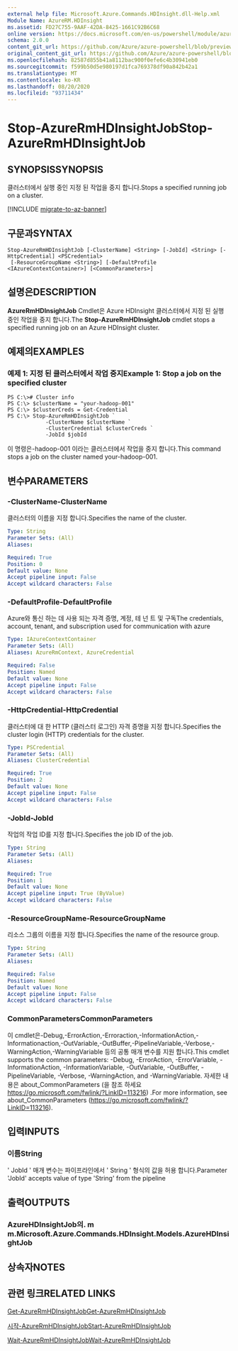 ```yaml
---
external help file: Microsoft.Azure.Commands.HDInsight.dll-Help.xml
Module Name: AzureRM.HDInsight
ms.assetid: FD27C755-9AAF-42DA-8425-1661C92B6C68
online version: https://docs.microsoft.com/en-us/powershell/module/azurerm.hdinsight/stop-azurermhdinsightjob
schema: 2.0.0
content_git_url: https://github.com/Azure/azure-powershell/blob/preview/src/ResourceManager/HDInsight/Commands.HDInsight/help/Stop-AzureRmHDInsightJob.md
original_content_git_url: https://github.com/Azure/azure-powershell/blob/preview/src/ResourceManager/HDInsight/Commands.HDInsight/help/Stop-AzureRmHDInsightJob.md
ms.openlocfilehash: 82587d855b41a8112bac900f0efe6c4b30941eb0
ms.sourcegitcommit: f599b50d5e980197d1fca769378df90a842b42a1
ms.translationtype: MT
ms.contentlocale: ko-KR
ms.lasthandoff: 08/20/2020
ms.locfileid: "93711434"
---
```

# <span data-ttu-id="448b3-101">Stop-AzureRmHDInsightJob</span><span class="sxs-lookup"><span data-stu-id="448b3-101">Stop-AzureRmHDInsightJob</span></span>

## <span data-ttu-id="448b3-102">SYNOPSIS</span><span class="sxs-lookup"><span data-stu-id="448b3-102">SYNOPSIS</span></span>
<span data-ttu-id="448b3-103">클러스터에서 실행 중인 지정 된 작업을 중지 합니다.</span><span class="sxs-lookup"><span data-stu-id="448b3-103">Stops a specified running job on a cluster.</span></span>

[!INCLUDE [migrate-to-az-banner](../../includes/migrate-to-az-banner.md)]

## <span data-ttu-id="448b3-104">구문과</span><span class="sxs-lookup"><span data-stu-id="448b3-104">SYNTAX</span></span>

```
Stop-AzureRmHDInsightJob [-ClusterName] <String> [-JobId] <String> [-HttpCredential] <PSCredential>
 [-ResourceGroupName <String>] [-DefaultProfile <IAzureContextContainer>] [<CommonParameters>]
```

## <span data-ttu-id="448b3-105">설명은</span><span class="sxs-lookup"><span data-stu-id="448b3-105">DESCRIPTION</span></span>
<span data-ttu-id="448b3-106">**AzureRmHDInsightJob** Cmdlet은 Azure HDInsight 클러스터에서 지정 된 실행 중인 작업을 중지 합니다.</span><span class="sxs-lookup"><span data-stu-id="448b3-106">The **Stop-AzureRmHDInsightJob** cmdlet stops a specified running job on an Azure HDInsight cluster.</span></span>

## <span data-ttu-id="448b3-107">예제의</span><span class="sxs-lookup"><span data-stu-id="448b3-107">EXAMPLES</span></span>

### <span data-ttu-id="448b3-108">예제 1: 지정 된 클러스터에서 작업 중지</span><span class="sxs-lookup"><span data-stu-id="448b3-108">Example 1: Stop a job on the specified cluster</span></span>
```
PS C:\># Cluster info
PS C:\> $clusterName = "your-hadoop-001"
PS C:\> $clusterCreds = Get-Credential
PS C:\> Stop-AzureRmHDInsightJob `
            -ClusterName $clusterName `
            -ClusterCredential $clusterCreds `
            -JobId $jobId
```

<span data-ttu-id="448b3-109">이 명령은-hadoop-001 이라는 클러스터에서 작업을 중지 합니다.</span><span class="sxs-lookup"><span data-stu-id="448b3-109">This command stops a job on the cluster named your-hadoop-001.</span></span>

## <span data-ttu-id="448b3-110">변수</span><span class="sxs-lookup"><span data-stu-id="448b3-110">PARAMETERS</span></span>

### <span data-ttu-id="448b3-111">-ClusterName</span><span class="sxs-lookup"><span data-stu-id="448b3-111">-ClusterName</span></span>
<span data-ttu-id="448b3-112">클러스터의 이름을 지정 합니다.</span><span class="sxs-lookup"><span data-stu-id="448b3-112">Specifies the name of the cluster.</span></span>

```yaml
Type: String
Parameter Sets: (All)
Aliases: 

Required: True
Position: 0
Default value: None
Accept pipeline input: False
Accept wildcard characters: False
```

### <span data-ttu-id="448b3-113">-DefaultProfile</span><span class="sxs-lookup"><span data-stu-id="448b3-113">-DefaultProfile</span></span>
<span data-ttu-id="448b3-114">Azure와 통신 하는 데 사용 되는 자격 증명, 계정, 테 넌 트 및 구독</span><span class="sxs-lookup"><span data-stu-id="448b3-114">The credentials, account, tenant, and subscription used for communication with azure</span></span>

```yaml
Type: IAzureContextContainer
Parameter Sets: (All)
Aliases: AzureRmContext, AzureCredential

Required: False
Position: Named
Default value: None
Accept pipeline input: False
Accept wildcard characters: False
```

### <span data-ttu-id="448b3-115">-HttpCredential</span><span class="sxs-lookup"><span data-stu-id="448b3-115">-HttpCredential</span></span>
<span data-ttu-id="448b3-116">클러스터에 대 한 HTTP (클러스터 로그인) 자격 증명을 지정 합니다.</span><span class="sxs-lookup"><span data-stu-id="448b3-116">Specifies the cluster login (HTTP) credentials for the cluster.</span></span>

```yaml
Type: PSCredential
Parameter Sets: (All)
Aliases: ClusterCredential

Required: True
Position: 2
Default value: None
Accept pipeline input: False
Accept wildcard characters: False
```

### <span data-ttu-id="448b3-117">-JobId</span><span class="sxs-lookup"><span data-stu-id="448b3-117">-JobId</span></span>
<span data-ttu-id="448b3-118">작업의 작업 ID를 지정 합니다.</span><span class="sxs-lookup"><span data-stu-id="448b3-118">Specifies the job ID of the job.</span></span>

```yaml
Type: String
Parameter Sets: (All)
Aliases: 

Required: True
Position: 1
Default value: None
Accept pipeline input: True (ByValue)
Accept wildcard characters: False
```

### <span data-ttu-id="448b3-119">-ResourceGroupName</span><span class="sxs-lookup"><span data-stu-id="448b3-119">-ResourceGroupName</span></span>
<span data-ttu-id="448b3-120">리소스 그룹의 이름을 지정 합니다.</span><span class="sxs-lookup"><span data-stu-id="448b3-120">Specifies the name of the resource group.</span></span>

```yaml
Type: String
Parameter Sets: (All)
Aliases: 

Required: False
Position: Named
Default value: None
Accept pipeline input: False
Accept wildcard characters: False
```

### <span data-ttu-id="448b3-121">CommonParameters</span><span class="sxs-lookup"><span data-stu-id="448b3-121">CommonParameters</span></span>
<span data-ttu-id="448b3-122">이 cmdlet은-Debug,-ErrorAction,-Erroraction,-InformationAction,-Informationaction,-OutVariable,-OutBuffer,-PipelineVariable,-Verbose,-WarningAction,-WarningVariable 등의 공통 매개 변수를 지원 합니다.</span><span class="sxs-lookup"><span data-stu-id="448b3-122">This cmdlet supports the common parameters: -Debug, -ErrorAction, -ErrorVariable, -InformationAction, -InformationVariable, -OutVariable, -OutBuffer, -PipelineVariable, -Verbose, -WarningAction, and -WarningVariable.</span></span> <span data-ttu-id="448b3-123">자세한 내용은 about_CommonParameters (을 참조 하세요 https://go.microsoft.com/fwlink/?LinkID=113216) .</span><span class="sxs-lookup"><span data-stu-id="448b3-123">For more information, see about_CommonParameters (https://go.microsoft.com/fwlink/?LinkID=113216).</span></span>

## <span data-ttu-id="448b3-124">입력</span><span class="sxs-lookup"><span data-stu-id="448b3-124">INPUTS</span></span>

### <span data-ttu-id="448b3-125">이름</span><span class="sxs-lookup"><span data-stu-id="448b3-125">String</span></span>
<span data-ttu-id="448b3-126">' JobId ' 매개 변수는 파이프라인에서 ' String ' 형식의 값을 허용 합니다.</span><span class="sxs-lookup"><span data-stu-id="448b3-126">Parameter 'JobId' accepts value of type 'String' from the pipeline</span></span>

## <span data-ttu-id="448b3-127">출력</span><span class="sxs-lookup"><span data-stu-id="448b3-127">OUTPUTS</span></span>

### <span data-ttu-id="448b3-128">AzureHDInsightJob의. m m.</span><span class="sxs-lookup"><span data-stu-id="448b3-128">Microsoft.Azure.Commands.HDInsight.Models.AzureHDInsightJob</span></span>

## <span data-ttu-id="448b3-129">상속자</span><span class="sxs-lookup"><span data-stu-id="448b3-129">NOTES</span></span>

## <span data-ttu-id="448b3-130">관련 링크</span><span class="sxs-lookup"><span data-stu-id="448b3-130">RELATED LINKS</span></span>

[<span data-ttu-id="448b3-131">Get-AzureRmHDInsightJob</span><span class="sxs-lookup"><span data-stu-id="448b3-131">Get-AzureRmHDInsightJob</span></span>](./Get-AzureRmHDInsightJob.md)

[<span data-ttu-id="448b3-132">시작-AzureRmHDInsightJob</span><span class="sxs-lookup"><span data-stu-id="448b3-132">Start-AzureRmHDInsightJob</span></span>](./Start-AzureRmHDInsightJob.md)

[<span data-ttu-id="448b3-133">Wait-AzureRmHDInsightJob</span><span class="sxs-lookup"><span data-stu-id="448b3-133">Wait-AzureRmHDInsightJob</span></span>](./Wait-AzureRmHDInsightJob.md)


